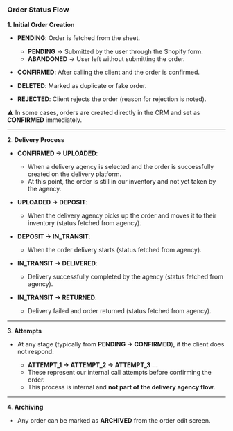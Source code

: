### Order Status Flow

**1. Initial Order Creation**

* **PENDING**: Order is fetched from the sheet.

  * **PENDING** → Submitted by the user through the Shopify form.
  * **ABANDONED** → User left without submitting the order.
* **CONFIRMED**: After calling the client and the order is confirmed.
* **DELETED**: Marked as duplicate or fake order.
* **REJECTED**: Client rejects the order (reason for rejection is noted).

⚠️ In some cases, orders are created directly in the CRM and set as **CONFIRMED** immediately.

---

**2. Delivery Process**

* **CONFIRMED → UPLOADED**:

  * When a delivery agency is selected and the order is successfully created on the delivery platform.
  * At this point, the order is still in our inventory and not yet taken by the agency.

* **UPLOADED → DEPOSIT**:

  * When the delivery agency picks up the order and moves it to their inventory (status fetched from agency).

* **DEPOSIT → IN\_TRANSIT**:

  * When the order delivery starts (status fetched from agency).

* **IN\_TRANSIT → DELIVERED**:

  * Delivery successfully completed by the agency (status fetched from agency).

* **IN\_TRANSIT → RETURNED**:

  * Delivery failed and order returned (status fetched from agency).

---

**3. Attempts**

* At any stage (typically from **PENDING → CONFIRMED**), if the client does not respond:

  * **ATTEMPT\_1 → ATTEMPT\_2 → ATTEMPT\_3 …**
  * These represent our internal call attempts before confirming the order.
  * This process is internal and **not part of the delivery agency flow**.

---

**4. Archiving**

* Any order can be marked as **ARCHIVED** from the order edit screen.

